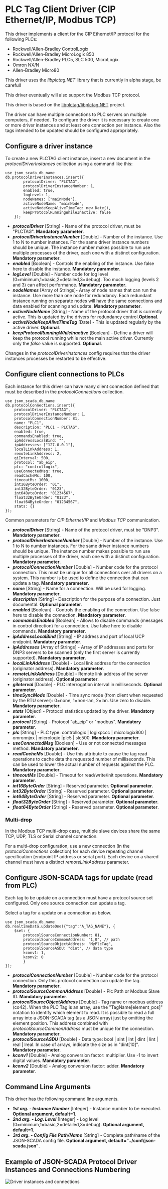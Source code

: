 # PLC Tag Client Driver (CIP Ethernet/IP, Modbus TCP)

This driver implements a client for the CIP Ethernet/IP protocol for the following PLCs:

- Rockwell/Allen-Bradley ControlLogix
- Rockwell/Allen-Bradley MicroLogix 850
- Rockwell/Allen-Bradley PLC5, SLC 500, MicroLogix.
- Omron NX/N
- Allen-Bradley Micro80

This driver uses the _libplctag.NET_ library that is currently in alpha stage, be careful!

This driver eventually will also support the Modbus TCP protocol.

This driver is based on the [libplctag/libplctag.NET](https://github.com/libplctag/libplctag.NET) project.

The driver can have multiple connections to PLC servers on multiple computers, if needed.
To configure the driver it is necessary to create one or more driver instances and at least one connection per instance. Also the tags intended to be updated should be configured appropriately.

## Configure a driver instance

To create a new PLCTAG client instance, insert a new document in the _protocolDriverInstances_ collection using a command like this:

    use json_scada_db_name
    db.protocolDriverInstances.insert({
            protocolDriver: "PLCTAG",
            protocolDriverInstanceNumber: 1,
            enabled: true,
            logLevel: 1,
            nodeNames: ["mainNode"],
            activeNodeName: "mainNode",
            activeNodeKeepAliveTimeTag: new Date(),
            keepProtocolRunningWhileInactive: false
        });

- _**protocolDriver**_ [String] - Name of the protocol driver, must be "PLCTAG". **Mandatory parameter**.
- _**protocolDriverInstanceNumber**_ [Double] - Number of the instance. Use 1 to N to number instances. For the same driver instance numbers should be unique. The instance number makes possible to run use multiple processes of the driver, each one with a distinct configuration. **Mandatory parameter**.
- _**enabled**_ [Boolean] - Controls the enabling of the instance. Use false here to disable the instance. **Mandatory parameter**.
- _**logLevel**_ [Double] - Number code for log level (0=minimum,1=basic,2=detailed,3=debug). Too much logging (levels 2 and 3) can affect performance. **Mandatory parameter**.
- _**nodeNames**_ [Array of Strings]- Array of node names that can run the instance. Use more than one node for redundancy. Each redundant instance running on separate nodes will have the same connections and data enabled for scanning and update. **Mandatory parameter**.
- _**activeNodeName**_ [String] - Name of the protocol driver that is currently active. This is updated by the drivers for redundancy control.**Optional**.
- _**activeNodeKeepAliveTimeTag**_ [Date] - This is updated regularly by the active driver. **Optional**.
- _**keepProtocolRunningWhileInactive**_ [Boolean] - Define a driver will keep the protocol running while not the main active driver. Currently only the _false_ value is supported. **Optional**.

Changes in the _protocolDriverInstances_ config requires that the driver instances processes be restarted to be effective.

## Configure client connections to PLCs

Each instance for this driver can have many client connection defined that must be described in the _protocolConnections_ collection.

    use json_scada_db_name
    db.protocolConnections.insert({
        protocolDriver: "PLCTAG",
        protocolDriverInstanceNumber: 1,
        protocolConnectionNumber: 81,
        name: "PLC1",
        description: "PLC1 - PLCTAG",
        enabled: true,
        commandsEnabled: true,
        ipAddressLocalBind: "",
        ipAddresses: ["127.0.0.1"],
        localLinkAddress: 1,
        remoteLinkAddress: 2,
        giInterval: 500,
        protocol: "ab_eip",
        plc: "controllogix",
        useConnectedMsg: true,
        readCacheMs: 100,
        timeoutMs: 1000,
        int16ByteOrder: "01",
        int32ByteOrder: "0123",
        int64ByteOrder: "01234567",
        float32ByteOrder: "0123",
        float64ByteOrder: "01234567",
        stats: {}
    });

Common parameters for _CIP Ethernet/IP_ and _Modbus TCP_ communication.

- _**protocolDriver**_ [String] - Name of the protocol driver, must be "DNP3". **Mandatory parameter**.
- _**protocolDriverInstanceNumber**_ [Double] - Number of the instance. Use 1 to N to number instances. For the same driver instance numbers should be unique. The instance number makes possible to run use multiple processes of the driver, each one with a distinct configuration. **Mandatory parameter**.
- _**protocolConnectionNumber**_ [Double] - Number code for the protocol connection. This must be unique for all connections over all drivers on a system. This number is be used to define the connection that can update a tag. **Mandatory parameter**.
- _**name**_ [String] - Name for a connection. Will be used for logging. **Mandatory parameter**.
- _**description**_ [String] - Description for the purpose of a connection. Just documental. **Optional parameter**.
- _**enabled**_ [Boolean] - Controls the enabling of the connection. Use false here to disable the connection. **Mandatory parameter**.
- _**commandsEnabled**_ [Boolean] - Allows to disable commands (messages in control direction) for a connection. Use false here to disable commands. **Mandatory parameter**.
- _**ipAddressLocalBind**_ [String] - IP address and port of local UCP endpoint. **Mandatory parameter**.
- _**ipAddresses**_ [Array of Strings] - Array of IP addresses and ports for DNP3 servers to be scanned (only the first server is currently supported). **Mandatory parameter**.
- _**localLinkAddress**_ [Double] - Local link address for the connection (originator address). **Mandatory parameter**.
- _**remoteLinkAddress**_ [Double] - Remote link address of the server (originator address). **Optional parameter**.
- _**giInterval**_ [Double] - PLC interrogation interval in milliseconds. **Optional parameter**.
- _**timeSyncMode**_ [Double] - Time sync mode (from client when requested by the RTU server): 0=none, 1=non-lan, 2=lan. Use zero to disable. **Mandatory parameter**.
- _**stats**_ [Object] - Protocol statistics updated by the driver. **Mandatory parameter**.
- _**protocol**_ [String] - Protocol "ab_eip" or "modbus". **Mandatory parameter**.
- _**plc**_ [String] - PLC type: controllogix | logixpccc | micrologix800 | omronnjnx | micrologix |plc5 | slc500. **Mandatory parameter**.
- _**useConnectedMsg**_ [Boolean] - Use or not connected messages method. **Mandatory parameter**.
- _**readCacheMs**_ [Double] - Use this attribute to cause the tag read operations to cache data the requested number of milliseconds. This can be used to lower the actual number of requests against the PLC. **Mandatory parameter**.
- _**timeoutMs**_ [Double] - Timeout for read/write/init operations. **Mandatory parameter**.
- _**int16ByteOrder**_ [String] - Reserved parameter. **Optional parameter**.
- _**int32ByteOrder**_ [String] - Reserved parameter. **Optional parameter**.
- _**int64ByteOrder**_ [String] - Reserved parameter. **Optional parameter**.
- _**float32ByteOrder**_ [String] - Reserved parameter. **Optional parameter**.
- _**float64ByteOrder**_ [String] - Reserved parameter. **Optional parameter**.

### Multi-drop

In the Modbus TCP multi-drop case, multiple slave devices share the same TCP, UDP, TLS or Serial channel connection.

For a multi-drop configuration, use a new connection (in the _protocolConnections_ collection) for each device repeating channel specification (endpoint IP address or serial port). Each device on a shared channel must have a distinct _remoteLinkAddress_ parameter.

## Configure JSON-SCADA tags for update (read from PLC)

Each tag to be update on a connection must have a protocol source set configured. Only one source connection can update a tag.

Select a tag for a update on a connection as below.

    use json_scada_db_name
    db.realtimeData.updateOne({"tag":"A_TAG_NAME"}, {
        $set: {
            protocolSourceConnectionNumber: 81,
            protocolSourceCommonAddress: "1,0", // path
            protocolSourceObjectAddress: "MyPlcTag",
            protocolSourceASDU: "dint", // data type
            kconv1: 1,
            kconv2: 0
            }
    });

- _**protocolConnectionNumber**_ [Double] - Number code for the protocol connection. Only this protocol connection can update the tag. **Mandatory parameter**.
- _**protocolSourceCommonAddress**_ [Double] - Plc Path or Modbus Slave ID. **Mandatory parameter**.
- _**protocolSourceObjectAddress**_ [Double] - Tag name or modbus address (co42). When the PLC Tag is an array, use the "TagName[element_pos]" notation to identify which element to read. It is possible to read a full array into a JSON-SCADA tag (as a JSON array) just by omitting the element position. This address combined with _protocolSourceCommonAddress_ must be unique for the connection. **Mandatory parameter**.
- _**protocolSourceASDU**_ [Double] - Data type: bool | sint | int | dint | lint | real | lreal. In case of arrays, indicate the size as in "dint[10]". **Mandatory parameter**.
- _**kconv1**_ [Double] - Analog conversion factor: multiplier. Use -1 to invert digital values. **Mandatory parameter**.
- _**kconv2**_ [Double] - Analog conversion factor: adder. **Mandatory parameter**.

## Command Line Arguments

This driver has the following command line arguments.

- _**1st arg. - Instance Number**_ [Integer] - Instance number to be executed. **Optional argument, default=1**.
- _**2nd arg. - Log. Level**_ [Integer] - Log level (0=minimum,1=basic,2=detailed,3=debug). **Optional argument, default=1**.
- _**3rd arg. - Config File Path/Name**_ [String] - Complete path/name of the JSON-SCADA config file. **Optional argument, default="../conf/json-scada.json"**.

## Example of JSON-SCADA Protocol Driver Instances and Connections Numbering

![Driver instances and connections](https://github.com/riclolsen/json-scada/raw/master/docs/JSON-SCADA_Connections.png 'Driver Instances and Connections Numbering')
